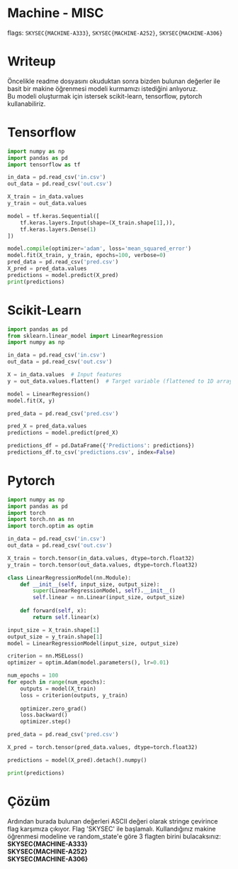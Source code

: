 # Machine - MISC
flags: `SKYSEC{MACHINE-A333}`, `SKYSEC{MACHINE-A252}`, `SKYSEC{MACHINE-A306}`

# Writeup
Öncelikle readme dosyasını okuduktan sonra bizden bulunan değerler ile basit bir makine öğrenmesi modeli kurmamızı istediğini anlıyoruz.
<br> Bu modeli oluşturmak için istersek scikit-learn, tensorflow, pytorch kullanabiliriz.

# Tensorflow
```python
import numpy as np
import pandas as pd
import tensorflow as tf

in_data = pd.read_csv('in.csv')
out_data = pd.read_csv('out.csv')

X_train = in_data.values
y_train = out_data.values

model = tf.keras.Sequential([
    tf.keras.layers.Input(shape=(X_train.shape[1],)),
    tf.keras.layers.Dense(1)
])

model.compile(optimizer='adam', loss='mean_squared_error')
model.fit(X_train, y_train, epochs=100, verbose=0)
pred_data = pd.read_csv('pred.csv')
X_pred = pred_data.values
predictions = model.predict(X_pred)
print(predictions)
```

# Scikit-Learn
```python
import pandas as pd
from sklearn.linear_model import LinearRegression
import numpy as np

in_data = pd.read_csv('in.csv')
out_data = pd.read_csv('out.csv')

X = in_data.values  # Input features
y = out_data.values.flatten()  # Target variable (flattened to 1D array)

model = LinearRegression()
model.fit(X, y)

pred_data = pd.read_csv('pred.csv')

pred_X = pred_data.values
predictions = model.predict(pred_X)

predictions_df = pd.DataFrame({'Predictions': predictions})
predictions_df.to_csv('predictions.csv', index=False)
```

# Pytorch
```python
import numpy as np
import pandas as pd
import torch
import torch.nn as nn
import torch.optim as optim

in_data = pd.read_csv('in.csv')
out_data = pd.read_csv('out.csv')

X_train = torch.tensor(in_data.values, dtype=torch.float32)
y_train = torch.tensor(out_data.values, dtype=torch.float32)

class LinearRegressionModel(nn.Module):
    def __init__(self, input_size, output_size):
        super(LinearRegressionModel, self).__init__()
        self.linear = nn.Linear(input_size, output_size)
        
    def forward(self, x):
        return self.linear(x)

input_size = X_train.shape[1]
output_size = y_train.shape[1]
model = LinearRegressionModel(input_size, output_size)

criterion = nn.MSELoss()
optimizer = optim.Adam(model.parameters(), lr=0.01)

num_epochs = 100
for epoch in range(num_epochs):
    outputs = model(X_train)
    loss = criterion(outputs, y_train)
    
    optimizer.zero_grad()
    loss.backward()
    optimizer.step()

pred_data = pd.read_csv('pred.csv')

X_pred = torch.tensor(pred_data.values, dtype=torch.float32)

predictions = model(X_pred).detach().numpy()

print(predictions)
```

# Çözüm
Ardından burada bulunan değerleri ASCII değeri olarak stringe çevirince flag karşımıza çıkıyor.
Flag 'SKYSEC' ile başlamalı. Kullandığınız makine öğrenmesi modeline ve random_state'e göre 3 flagten birini bulacaksınız: 
<br>
<strong>SKYSEC{MACHINE-A333}</strong>
<br>
<strong>SKYSEC{MACHINE-A252}</strong>
<br>
<strong>SKYSEC{MACHINE-A306}</strong>